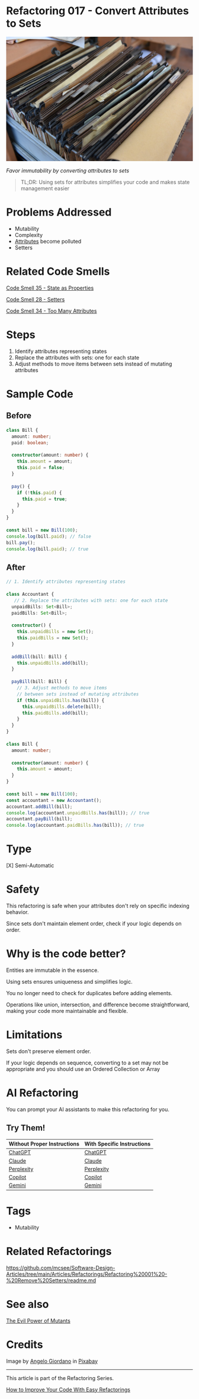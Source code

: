 # Refactoring 017 - Convert Attributes to Sets

![Refactoring 017 - Convert Attributes to Sets](Refactoring%20017%20-%20Convert%20Attributes%20to%20Sets.jpg)

*Favor immutability by converting attributes to sets*

> TL;DR: Using sets for attributes simplifies your code and makes state management easier

# Problems Addressed

- Mutability 
- Complexity
- [Attributes](https://github.com/mcsee/Software-Design-Articles/tree/main/Articles/Code%20Smells/Code%20Smell%2034%20-%20Too%20Many%20Attributes/readme.md) become polluted  
- Setters  

# Related Code Smells

[Code Smell 35 - State as Properties](https://github.com/mcsee/Software-Design-Articles/tree/main/Articles/Code%20Smells/Code%20Smell%2035%20-%20State%20as%20Properties/readme.md)

[Code Smell 28 - Setters](https://github.com/mcsee/Software-Design-Articles/tree/main/Articles/Code%20Smells/Code%20Smell%2028%20-%20Setters/readme.md)

[Code Smell 34 - Too Many Attributes](https://github.com/mcsee/Software-Design-Articles/tree/main/Articles/Code%20Smells/Code%20Smell%2034%20-%20Too%20Many%20Attributes/readme.md)

# Steps

1. Identify attributes representing states
2. Replace the attributes with sets: one for each state
3. Adjust methods to move items between sets instead of mutating attributes

# Sample Code

## Before

[Gist Url]: # (https://gist.github.com/mcsee/18b119021e9a5c4e2340a72a0bd12978)

```typescript
class Bill {
  amount: number;
  paid: boolean;

  constructor(amount: number) {
    this.amount = amount;
    this.paid = false;
  }

  pay() {
    if (!this.paid) {
      this.paid = true;
    }
  }
}

const bill = new Bill(100);
console.log(bill.paid); // false
bill.pay();
console.log(bill.paid); // true
```

## After

[Gist Url]: # (https://gist.github.com/mcsee/f05f0411564b9a39697ebfa848e46995)

```typescript
// 1. Identify attributes representing states

class Accountant {  
   // 2. Replace the attributes with sets: one for each state
  unpaidBills: Set<Bill>;
  paidBills: Set<Bill>;

  constructor() {
    this.unpaidBills = new Set();
    this.paidBills = new Set();
  }

  addBill(bill: Bill) {
    this.unpaidBills.add(bill);
  }

  payBill(bill: Bill) {    
    // 3. Adjust methods to move items
    // between sets instead of mutating attributes
    if (this.unpaidBills.has(bill)) {
      this.unpaidBills.delete(bill);
      this.paidBills.add(bill);
    }
  }
}

class Bill {
  amount: number;

  constructor(amount: number) {
    this.amount = amount;
  }
}

const bill = new Bill(100);
const accountant = new Accountant();
accountant.addBill(bill);
console.log(accountant.unpaidBills.has(bill)); // true
accountant.payBill(bill);
console.log(accountant.paidBills.has(bill)); // true
```

# Type

[X] Semi-Automatic

# Safety

This refactoring is safe when your attributes don't rely on specific indexing behavior.

Since sets don't maintain element order, check if your logic depends on order.

# Why is the code better?

Entities are immutable in the essence.

Using sets ensures uniqueness and simplifies logic.

You no longer need to check for duplicates before adding elements.

Operations like union, intersection, and difference become straightforward, making your code more maintainable and flexible.

# Limitations

Sets don't preserve element order.

If your logic depends on sequence, converting to a set may not be appropriate and you should use an Ordered Collection or Array

# AI Refactoring

You can prompt your AI assistants to make this refactoring for you.

## Try Them!     

| Without Proper Instructions    | With Specific Instructions |
| -------- | ------- |
| [ChatGPT](https://chat.openai.com/?q=Correct+and+explain+this+code%3A+%60%60%60typescript%0D%0Aclass+Bill+%7B%0A++amount%3A+number%3B%0A++paid%3A+boolean%3B%0A%0A++constructor%28amount%3A+number%29+%7B%0A++++this.amount+%3D+amount%3B%0A++++this.paid+%3D+false%3B%0A++%7D%0A%0A++pay%28%29+%7B%0A++++if+%28%21this.paid%29+%7B%0A++++++this.paid+%3D+true%3B%0A++++%7D%0A++%7D%0A%7D%0A%0Aconst+bill+%3D+new+Bill%28100%29%3B%0Aconsole.log%28bill.paid%29%3B+%2F%2F+false%0Abill.pay%28%29%3B%0Aconsole.log%28bill.paid%29%3B+%2F%2F+true%0D%0A%60%60%60) | [ChatGPT](https://chat.openai.com/?q=Convert+internal+attributes+to+external+sets+usage%3A+%60%60%60typescript%0D%0Aclass+Bill+%7B%0A++amount%3A+number%3B%0A++paid%3A+boolean%3B%0A%0A++constructor%28amount%3A+number%29+%7B%0A++++this.amount+%3D+amount%3B%0A++++this.paid+%3D+false%3B%0A++%7D%0A%0A++pay%28%29+%7B%0A++++if+%28%21this.paid%29+%7B%0A++++++this.paid+%3D+true%3B%0A++++%7D%0A++%7D%0A%7D%0A%0Aconst+bill+%3D+new+Bill%28100%29%3B%0Aconsole.log%28bill.paid%29%3B+%2F%2F+false%0Abill.pay%28%29%3B%0Aconsole.log%28bill.paid%29%3B+%2F%2F+true%0D%0A%60%60%60) |
| [Claude](https://claude.ai/new?q=Correct+and+explain+this+code%3A+%60%60%60typescript%0D%0Aclass+Bill+%7B%0A++amount%3A+number%3B%0A++paid%3A+boolean%3B%0A%0A++constructor%28amount%3A+number%29+%7B%0A++++this.amount+%3D+amount%3B%0A++++this.paid+%3D+false%3B%0A++%7D%0A%0A++pay%28%29+%7B%0A++++if+%28%21this.paid%29+%7B%0A++++++this.paid+%3D+true%3B%0A++++%7D%0A++%7D%0A%7D%0A%0Aconst+bill+%3D+new+Bill%28100%29%3B%0Aconsole.log%28bill.paid%29%3B+%2F%2F+false%0Abill.pay%28%29%3B%0Aconsole.log%28bill.paid%29%3B+%2F%2F+true%0D%0A%60%60%60) | [Claude](https://claude.ai/new?q=Convert+internal+attributes+to+external+sets+usage%3A+%60%60%60typescript%0D%0Aclass+Bill+%7B%0A++amount%3A+number%3B%0A++paid%3A+boolean%3B%0A%0A++constructor%28amount%3A+number%29+%7B%0A++++this.amount+%3D+amount%3B%0A++++this.paid+%3D+false%3B%0A++%7D%0A%0A++pay%28%29+%7B%0A++++if+%28%21this.paid%29+%7B%0A++++++this.paid+%3D+true%3B%0A++++%7D%0A++%7D%0A%7D%0A%0Aconst+bill+%3D+new+Bill%28100%29%3B%0Aconsole.log%28bill.paid%29%3B+%2F%2F+false%0Abill.pay%28%29%3B%0Aconsole.log%28bill.paid%29%3B+%2F%2F+true%0D%0A%60%60%60) |
| [Perplexity](https://perplexity.ai/?q=Correct+and+explain+this+code%3A+%60%60%60typescript%0D%0Aclass+Bill+%7B%0A++amount%3A+number%3B%0A++paid%3A+boolean%3B%0A%0A++constructor%28amount%3A+number%29+%7B%0A++++this.amount+%3D+amount%3B%0A++++this.paid+%3D+false%3B%0A++%7D%0A%0A++pay%28%29+%7B%0A++++if+%28%21this.paid%29+%7B%0A++++++this.paid+%3D+true%3B%0A++++%7D%0A++%7D%0A%7D%0A%0Aconst+bill+%3D+new+Bill%28100%29%3B%0Aconsole.log%28bill.paid%29%3B+%2F%2F+false%0Abill.pay%28%29%3B%0Aconsole.log%28bill.paid%29%3B+%2F%2F+true%0D%0A%60%60%60) | [Perplexity](https://perplexity.ai/?q=Convert+internal+attributes+to+external+sets+usage%3A+%60%60%60typescript%0D%0Aclass+Bill+%7B%0A++amount%3A+number%3B%0A++paid%3A+boolean%3B%0A%0A++constructor%28amount%3A+number%29+%7B%0A++++this.amount+%3D+amount%3B%0A++++this.paid+%3D+false%3B%0A++%7D%0A%0A++pay%28%29+%7B%0A++++if+%28%21this.paid%29+%7B%0A++++++this.paid+%3D+true%3B%0A++++%7D%0A++%7D%0A%7D%0A%0Aconst+bill+%3D+new+Bill%28100%29%3B%0Aconsole.log%28bill.paid%29%3B+%2F%2F+false%0Abill.pay%28%29%3B%0Aconsole.log%28bill.paid%29%3B+%2F%2F+true%0D%0A%60%60%60) |
| [Copilot](https://www.bing.com/chat?showconv=1&sendquery=1&q=Correct+and+explain+this+code%3A+%60%60%60typescript%0D%0Aclass+Bill+%7B%0A++amount%3A+number%3B%0A++paid%3A+boolean%3B%0A%0A++constructor%28amount%3A+number%29+%7B%0A++++this.amount+%3D+amount%3B%0A++++this.paid+%3D+false%3B%0A++%7D%0A%0A++pay%28%29+%7B%0A++++if+%28%21this.paid%29+%7B%0A++++++this.paid+%3D+true%3B%0A++++%7D%0A++%7D%0A%7D%0A%0Aconst+bill+%3D+new+Bill%28100%29%3B%0Aconsole.log%28bill.paid%29%3B+%2F%2F+false%0Abill.pay%28%29%3B%0Aconsole.log%28bill.paid%29%3B+%2F%2F+true%0D%0A%60%60%60) | [Copilot](https://www.bing.com/chat?showconv=1&sendquery=1&q=Convert+internal+attributes+to+external+sets+usage%3A+%60%60%60typescript%0D%0Aclass+Bill+%7B%0A++amount%3A+number%3B%0A++paid%3A+boolean%3B%0A%0A++constructor%28amount%3A+number%29+%7B%0A++++this.amount+%3D+amount%3B%0A++++this.paid+%3D+false%3B%0A++%7D%0A%0A++pay%28%29+%7B%0A++++if+%28%21this.paid%29+%7B%0A++++++this.paid+%3D+true%3B%0A++++%7D%0A++%7D%0A%7D%0A%0Aconst+bill+%3D+new+Bill%28100%29%3B%0Aconsole.log%28bill.paid%29%3B+%2F%2F+false%0Abill.pay%28%29%3B%0Aconsole.log%28bill.paid%29%3B+%2F%2F+true%0D%0A%60%60%60) |
| [Gemini](https://gemini.google.com/?q=Correct+and+explain+this+code%3A+%60%60%60typescript%0D%0Aclass+Bill+%7B%0A++amount%3A+number%3B%0A++paid%3A+boolean%3B%0A%0A++constructor%28amount%3A+number%29+%7B%0A++++this.amount+%3D+amount%3B%0A++++this.paid+%3D+false%3B%0A++%7D%0A%0A++pay%28%29+%7B%0A++++if+%28%21this.paid%29+%7B%0A++++++this.paid+%3D+true%3B%0A++++%7D%0A++%7D%0A%7D%0A%0Aconst+bill+%3D+new+Bill%28100%29%3B%0Aconsole.log%28bill.paid%29%3B+%2F%2F+false%0Abill.pay%28%29%3B%0Aconsole.log%28bill.paid%29%3B+%2F%2F+true%0D%0A%60%60%60) | [Gemini](https://gemini.google.com/?q=Convert+internal+attributes+to+external+sets+usage%3A+%60%60%60typescript%0D%0Aclass+Bill+%7B%0A++amount%3A+number%3B%0A++paid%3A+boolean%3B%0A%0A++constructor%28amount%3A+number%29+%7B%0A++++this.amount+%3D+amount%3B%0A++++this.paid+%3D+false%3B%0A++%7D%0A%0A++pay%28%29+%7B%0A++++if+%28%21this.paid%29+%7B%0A++++++this.paid+%3D+true%3B%0A++++%7D%0A++%7D%0A%7D%0A%0Aconst+bill+%3D+new+Bill%28100%29%3B%0Aconsole.log%28bill.paid%29%3B+%2F%2F+false%0Abill.pay%28%29%3B%0Aconsole.log%28bill.paid%29%3B+%2F%2F+true%0D%0A%60%60%60) |   

# Tags

- Mutability

# Related Refactorings

https://github.com/mcsee/Software-Design-Articles/tree/main/Articles/Refactorings/Refactoring%20001%20-%20Remove%20Setters/readme.md

# See also

[The Evil Power of Mutants](https://github.com/mcsee/Software-Design-Articles/tree/main/Articles/Theory/The%20Evil%20Power%20of%20Mutants/readme.md)

# Credits

Image by [Angelo Giordano](https://pixabay.com/users/angelo_giordano-753934/) in [Pixabay](https://pixabay.com/)

* * * 

This article is part of the Refactoring Series.

[How to Improve Your Code With Easy Refactorings](https://github.com/mcsee/Software-Design-Articles/tree/main/Articles//readme.md)